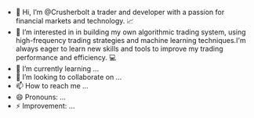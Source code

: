 - 👋 Hi, I’m @Crusherbolt a trader and developer with a passion for financial markets and technology. 📈
- 👀 I’m interested in in building my own algorithmic trading system, using high-frequency trading strategies and machine learning techniques.I'm always eager to learn new skills and tools to improve my trading performance and efficiency. 💻
- 🌱 I’m currently learning ...
- 💞️ I’m looking to collaborate on ...
- 📫 How to reach me ...
- 😄 Pronouns: ...
- ⚡ Improvement: ...

<!---
Crusherbolt/Crusherbolt is a ✨ special ✨ repository because its `README.md` (this file) appears on your GitHub profile.
You can click the Preview link to take a look at your changes.
--->

